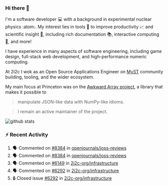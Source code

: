 ### Hi there 👋 

I'm a software developer 💻 with a background in experimental nuclear physics :atom:. My interest lies in tools :wrench: to improve productivity :chart_with_upwards_trend: and scientific insight :telescope:, including rich documentation 📚, interactive computing 🧮, and more! 

I have experience in many aspects of software engineering, including game design, full-stack web development, and high-performance numeric computing. 

At 2i2c I wok as an Open Source Applications Engineer on [MyST](https://github.com/jupyter-book/mystmd) community building, tooling, and the wider ecosystem. 

My main focus at Princeton was on the [Awkward Array project](awkward-array.org/), a library that makes it possible to 
> manipulate JSON-like data with NumPy-like idioms.

> I remain an active maintainer of the project. 

![github stats](https://github-readme-stats.vercel.app/api?username=agoose77&show_icons=true&hide_rank=true&hide_title=true&bg_color=30,e76445,904e95&text_color=efe3ec&icon_color=efe3ec)
<!--
**agoose77/agoose77** is a ✨ _special_ ✨ repository because its `README.md` (this file) appears on your GitHub profile.

Here are some ideas to get you started:

- 🔭 I’m currently working on ...
- 🌱 I’m currently learning ...
- 👯 I’m looking to collaborate on ...
- 🤔 I’m looking for help with ...
- 💬 Ask me about ...
- 📫 How to reach me: ...
- 😄 Pronouns: ...
- ⚡ Fun fact: ...
-->

### :zap: Recent Activity

<!--START_SECTION:activity-->
1. 🗣 Commented on [#8384](https://github.com/openjournals/joss-reviews/issues/8384#issuecomment-3022537825) in [openjournals/joss-reviews](https://github.com/openjournals/joss-reviews)
2. 🗣 Commented on [#8384](https://github.com/openjournals/joss-reviews/issues/8384#issuecomment-3022537532) in [openjournals/joss-reviews](https://github.com/openjournals/joss-reviews)
3. 🗣 Commented on [#6149](https://github.com/2i2c-org/infrastructure/issues/6149#issuecomment-3020556567) in [2i2c-org/infrastructure](https://github.com/2i2c-org/infrastructure)
4. 🗣 Commented on [#6292](https://github.com/2i2c-org/infrastructure/issues/6292#issuecomment-3020223524) in [2i2c-org/infrastructure](https://github.com/2i2c-org/infrastructure)
5. 🔒 Closed issue [#6292](https://github.com/2i2c-org/infrastructure/issues/6292) in [2i2c-org/infrastructure](https://github.com/2i2c-org/infrastructure)
<!--END_SECTION:activity-->
